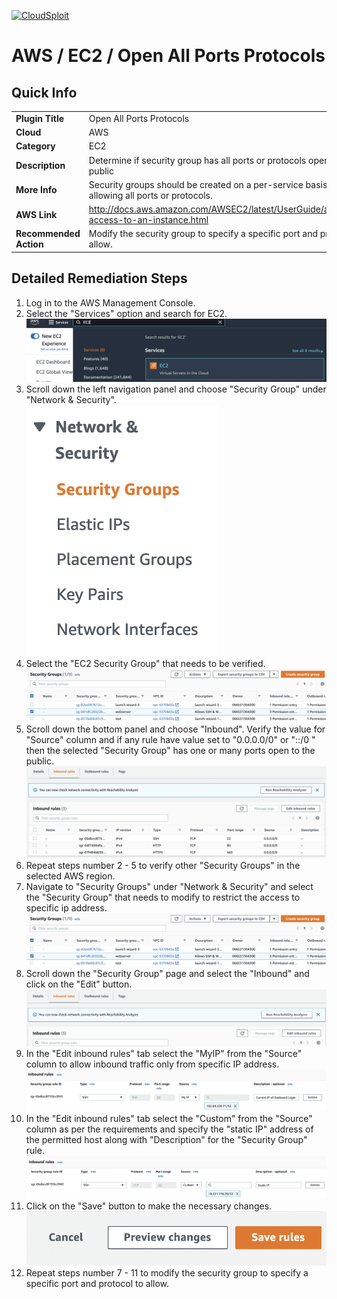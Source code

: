 [![CloudSploit](https://cloudsploit.com/img/logo-new-big-text-100.png "CloudSploit")](https://cloudsploit.com)

# AWS / EC2 / Open All Ports Protocols

## Quick Info

| | |
|-|-|
| **Plugin Title** | Open All Ports Protocols |
| **Cloud** | AWS |
| **Category** | EC2 |
| **Description** | Determine if security group has all ports or protocols open to the public |
| **More Info** | Security groups should be created on a per-service basis and avoid allowing all ports or protocols. |
| **AWS Link** | http://docs.aws.amazon.com/AWSEC2/latest/UserGuide/authorizing-access-to-an-instance.html |
| **Recommended Action** | Modify the security group to specify a specific port and protocol to allow. |

## Detailed Remediation Steps
1. Log in to the AWS Management Console.
2. Select the "Services" option and search for EC2. </br> <img src="/resources/aws/ec2/open-all-ports-protocols/step2.png"/>
3. Scroll down the left navigation panel and choose "Security Group" under "Network & Security".</br> <img src="/resources/aws/ec2/open-all-ports-protocols/step3.png"/>
4. Select the "EC2 Security Group" that needs to be verified. </br> <img src="/resources/aws/ec2/open-all-ports-protocols/step4.png"/>
5. Scroll down the bottom panel and choose "Inbound". Verify the value for "Source" column and if any rule have value set to "0.0.0.0/0" or "::/0 " then the selected "Security Group" has one or many ports open to the public.</br> <img src="/resources/aws/ec2/open-all-ports-protocols/step5.png"/>
6. Repeat steps number 2 - 5 to verify other "Security Groups" in the selected AWS region.</br> 
7. Navigate to "Security Groups" under "Network & Security" and select the "Security Group" that needs to modify to restrict the access to specific ip address. </br> <img src="/resources/aws/ec2/open-all-ports-protocols/step7.png"/>
8. Scroll down the "Security Group" page and select the "Inbound" and click on the "Edit" button. </br> <img src="/resources/aws/ec2/open-all-ports-protocols/step8.png"/>
9. In the "Edit inbound rules" tab select the "MyIP" from the "Source" column to allow inbound traffic only from specific IP address.</br> <img src="/resources/aws/ec2/open-all-ports-protocols/step9.png"/>
10. In the "Edit inbound rules" tab select the "Custom" from the "Source" column as per the requirements and specify the "static IP" address of the permitted host along with "Description" for the "Security Group" rule. </br> <img src="/resources/aws/ec2/open-all-ports-protocols/step10.png"/>
11. Click on the "Save" button to make the necessary changes. </br> <img src="/resources/aws/ec2/open-all-ports-protocols/step11.png"/>
12. Repeat steps number 7 - 11 to modify the security group to specify a specific port and protocol to allow.</br>

